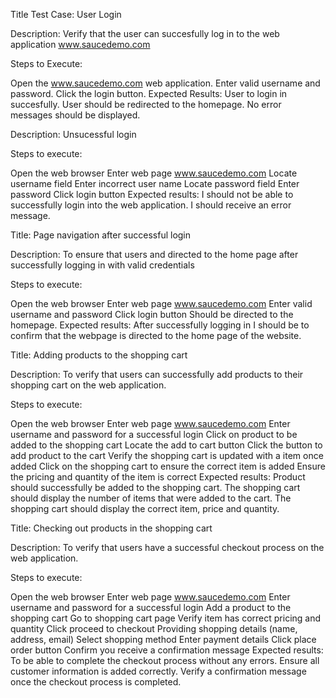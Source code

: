 Title Test Case: User Login

Description: Verify that the user can succesfully log in to the web application www.saucedemo.com

Steps to Execute:

Open the www.saucedemo.com web application.
Enter valid username and password.
Click the login button.
Expected Results: User to login in succesfully. User should be redirected to the homepage. No error messages should be displayed.

Description: Unsucessful login

Steps to execute:

Open the web browser
Enter web page www.saucedemo.com
Locate username field
Enter incorrect user name
Locate password field
Enter password
Click login button
Expected results: I should not be able to successfully login into the web application. I should receive an error message.

Title: Page navigation after successful login

Description: To ensure that users and directed to the home page after successfully logging in with valid credentials

Steps to execute:

Open the web browser
Enter web page www.saucedemo.com
Enter valid username and password
Click login button
Should be directed to the homepage.
Expected results: After successfully logging in I should be to confirm that the webpage is directed to the home page of the website.

Title: Adding products to the shopping cart

Description: To verify that users can successfully add products to their shopping cart on the web application.

Steps to execute:

Open the web browser
Enter web page www.saucedemo.com
Enter username and password for a successful login
Click on product to be added to the shopping cart
Locate the add to cart button
Click the button to add product to the cart
Verify the shopping cart is updated with a item once added
Click on the shopping cart to ensure the correct item is added
Ensure the pricing and quantity of the item is correct
Expected results: Product should successfully be added to the shopping cart. The shopping cart should display the number of items that were added to the cart. The shopping cart should display the correct item, price and quantity.

Title: Checking out products in the shopping cart

Description: To verify that users have a successful checkout process on the web application.

Steps to execute:

Open the web browser
Enter web page www.saucedemo.com
Enter username and password for a successful login
Add a product to the shopping cart
Go to shopping cart page
Verify item has correct pricing and quantity
Click proceed to checkout
Providing shopping details (name, address, email)
Select shopping method
Enter payment details
Click place order button
Confirm you receive a confirmation message
Expected results: To be able to complete the checkout process without any errors. Ensure all customer information is added correctly. Verify a confirmation message once the checkout process is completed.
